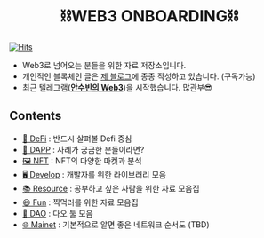 <h1 align="center"> ⛓️WEB3 ONBOARDING⛓️ </h1>

[![Hits](https://hits.seeyoufarm.com/api/count/incr/badge.svg?url=https%3A%2F%2Fgithub.com%2Fsubinium%2Fblockchain&count_bg=%2379C83D&title_bg=%23555555&icon=&icon_color=%23E7E7E7&title=hits&edge_flat=false)](https://hits.seeyoufarm.com)

- Web3로 넘어오는 분들을 위한 자료 저장소입니다.
- 개인적인 블록체인 글은 [제 블로그](https://ansubin.com/)에 종종 작성하고 있습니다. (구독가능)
- 최근 텔레그램(**[안수빈의 Web3](https://t.me/web3subin)**)을 시작했습니다. 많관부😎

## Contents

- [🏦 DeFi](./defi.md) : 반드시 살펴볼 Defi 중심
- [📱 DAPP](./dapp.md) : 사례가 궁금한 분들이라면?
- [🖼️ NFT](./nft.md) : NFT의 다양한 마켓과 분석
- [🖥️ Develop](./develop.md) : 개발자를 위한 라이브러리 모음
- [📚 Resource](./resource.md) : 공부하고 싶은 사람을 위한 자료 모음집
- [😆 Fun](./fun.md) : 찍먹러를 위한 자료 모음집
- [👥 DAO](./dao.md) : 다오 툴 모음
- [🌐 Mainet](./network.md) : 기본적으로 알면 좋은 네트워크 순서도 (TBD)

